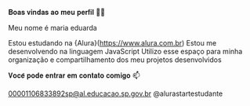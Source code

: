 𝐁𝐨𝐚𝐬 𝐯𝐢𝐧𝐝𝐚𝐬 𝐚𝐨 𝐦𝐞𝐮 𝐩𝐞𝐫𝐟𝐢𝐥 💙💙

Meu nome é maria eduarda

Estou estudando na {Alura}(https://www.alura.com.br)
Estou me desenvolvendo na linguagem JavaScript
Utilizo esse espaço para minha organização e compartilhamento dos meu projetos desenvolvidos

𝐕𝐨𝐜𝐞̂ 𝐩𝐨𝐝𝐞 𝐞𝐧𝐭𝐫𝐚𝐫 𝐞𝐦 𝐜𝐨𝐧𝐭𝐚𝐭𝐨 𝐜𝐨𝐦𝐢𝐠𝐨 📫

00001106833892sp@al.educacao.sp.gov.br
@alurastartestudante

